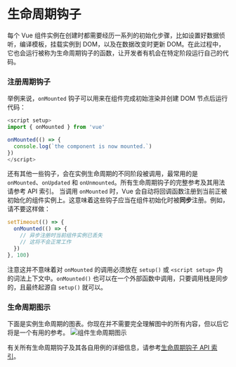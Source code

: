 # 生命周期钩子

每个 Vue 组件实例在创建时都需要经历一系列的初始化步骤，比如设置好数据侦听，编译模板，挂载实例到 DOM，以及在数据改变时更新 DOM。在此过程中，它也会运行被称为生命周期钩子的函数，让开发者有机会在特定阶段运行自己的代码。

### 注册周期钩子
举例来说，`onMounted` 钩子可以用来在组件完成初始渲染并创建 DOM 节点后运行代码：

```js
<script setup>
import { onMounted } from 'vue'

onMounted(() => {
  console.log(`the component is now mounted.`)
})
</script>
```
还有其他一些钩子，会在实例生命周期的不同阶段被调用，最常用的是 `onMounted`、`onUpdated` 和 `onUnmounted`。所有生命周期钩子的完整参考及其用法请参考 API 索引。
当调用 `onMounted` 时，Vue 会自动将回调函数注册到当前正被初始化的组件实例上。这意味着这些钩子应当在组件初始化时被**同步**注册。例如，请不要这样做：

```js
setTimeout(() => {
  onMounted(() => {
    // 异步注册时当前组件实例已丢失
    // 这将不会正常工作
  })
}, 100)
```
注意这并不意味着对 `onMounted` 的调用必须放在 `setup()` 或 `<script setup>` 内的词法上下文中。`onMounted()` 也可以在一个外部函数中调用，只要调用栈是同步的，且最终起源自 `setup()` 就可以。

### 生命周期图示
下面是实例生命周期的图表。你现在并不需要完全理解图中的所有内容，但以后它将是一个有用的参考。
![组件生命周期图示](https://cn.vuejs.org/assets/lifecycle.16e4c08e.png)   


有关所有生命周期钩子及其各自用例的详细信息，请参考[生命周期钩子 API 索引]()。